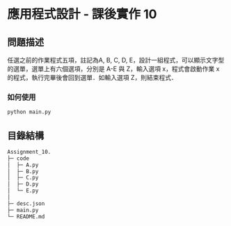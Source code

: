 # 應用程式設計 - 課後實作 10

## 問題描述
任選之前的作業程式五項，註記為A, B, C, D, E，設計一組程式，可以顯示文字型的選單，選單上有六個選項，分別是 A-E 與 Z，輸入選項 x，程式會啟動作業 x 的程式，執行完畢後會回到選單．如輸入選項 Z，則結束程式． 
### 如何使用
```bash
python main.py
```
## 目錄結構
```bash
Assignment_10.
├─ code
│  ├─ A.py
│  ├─ B.py
│  ├─ C.py
│  ├─ D.py
│  └─ E.py
│
├─ desc.json
├─ main.py
└─ README.md
```
